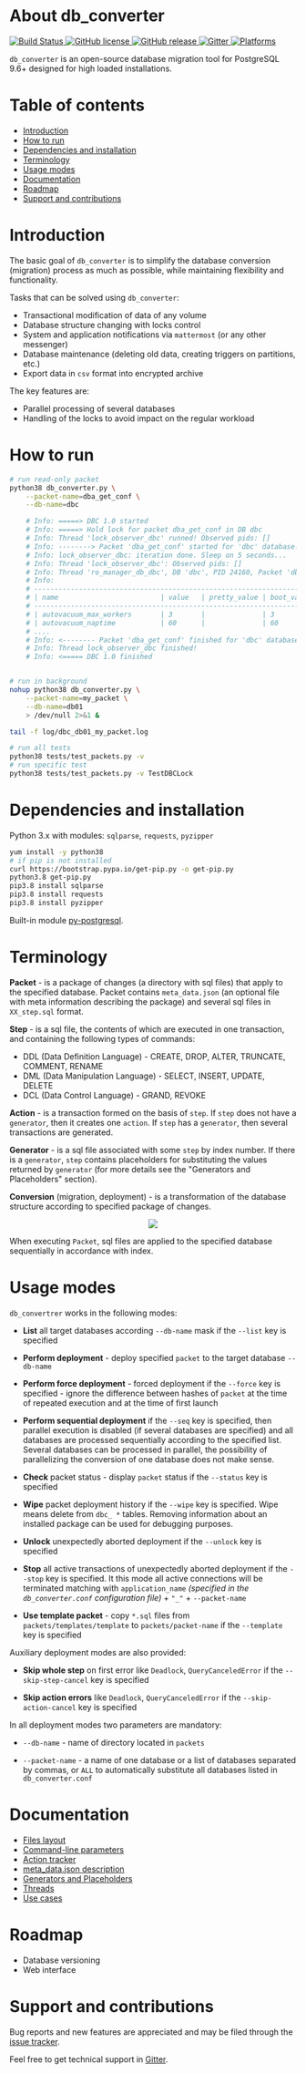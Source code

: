 # About db_converter

<p align="left">
	<a href="https://travis-ci.com/masterlee998/db_converter">
		<img alt="Build Status" src="https://travis-ci.com/masterlee998/db_converter.svg?branch=master">
	</a>
	<a href="https://github.com/masterlee998/db_converter/blob/master/LICENSE">
		<img alt="GitHub license" src="https://img.shields.io/github/license/masterlee998/db_converter.svg">
	</a>
    <a href="https://github.com/masterlee998/db_converter/releases">
        <img alt="GitHub release" src="https://img.shields.io/github/v/release/masterlee998/db_converter.svg">
    </a>
    <a href="https://gitter.im/db_converter/community?utm_source=badge&utm_medium=badge&utm_campaign=pr-badge">
        <img alt="Gitter" src="https://badges.gitter.im/db_converter/community.svg">
    </a>
    <a href="#">
        <img alt="Platforms" src="https://img.shields.io/badge/platforms-Windows%20%7C%20Linux-success.svg">
    </a>
</p>

`db_converter` is an open-source database migration tool for PostgreSQL 9.6+ designed for high loaded installations.

# Table of contents

<!--ts-->
   * [Introduction](#introduction)
   * [How to run](#how-to-run)
   * [Dependencies and installation](#dependencies-and-installation)
   * [Terminology](#terminology)
   * [Usage modes](#usage-modes)
   * [Documentation](#documentation)
   * [Roadmap](#roadmap)
   * [Support and contributions](#support-and-contributions)
<!--te-->

# Introduction

The basic goal of `db_converter` is to simplify the database conversion (migration) process as much as possible, while maintaining flexibility and functionality.

Tasks that can be solved using `db_converter`:

* Transactional modification of data of any volume
* Database structure changing with locks control
* System and application notifications via `mattermost` (or any other messenger)
* Database maintenance (deleting old data, creating triggers on partitions, etc.)
* Export data in `csv` format into encrypted archive

The key features are:

* Parallel processing of several databases
* Handling of the locks to avoid impact on the regular workload

# How to run

```bash
# run read-only packet
python38 db_converter.py \
	--packet-name=dba_get_conf \
	--db-name=dbc

	# Info: =====> DBC 1.0 started
	# Info: =====> Hold lock for packet dba_get_conf in DB dbc
	# Info: Thread 'lock_observer_dbc' runned! Observed pids: []
	# Info: --------> Packet 'dba_get_conf' started for 'dbc' database!
	# Info: lock_observer_dbc: iteration done. Sleep on 5 seconds...
	# Info: Thread 'lock_observer_dbc': Observed pids: []
	# Info: Thread 'ro_manager_db_dbc', DB 'dbc', PID 24160, Packet 'dba_get_conf', ...
	# Info:
	# ---------------------------------------------------------------------------
	# | name                         | value   | pretty_value | boot_val | unit |
	# ---------------------------------------------------------------------------
	# | autovacuum_max_workers       | 3       |              | 3        | None |
	# | autovacuum_naptime           | 60      |              | 60       | s    |
	# ....
	# Info: <-------- Packet 'dba_get_conf' finished for 'dbc' database!
	# Info: Thread lock_observer_dbc finished!
	# Info: <===== DBC 1.0 finished


# run in background
nohup python38 db_converter.py \
	--packet-name=my_packet \
	--db-name=db01
    > /dev/null 2>&1 &

tail -f log/dbc_db01_my_packet.log

# run all tests
python38 tests/test_packets.py -v
# run specific test
python38 tests/test_packets.py -v TestDBCLock
```

# Dependencies and installation

Python 3.x with modules: `sqlparse`, `requests`, `pyzipper`

```bash
yum install -y python38
# if pip is not installed
curl https://bootstrap.pypa.io/get-pip.py -o get-pip.py
python3.8 get-pip.py
pip3.8 install sqlparse
pip3.8 install requests
pip3.8 install pyzipper
```

Built-in module [py-postgresql](https://github.com/python-postgres/fe).

# Terminology

**Packet** - is a package of changes (a directory with sql files) that apply to the specified database. Packet contains `meta_data.json` (an optional file with meta information describing the package) and several sql files in `XX_step.sql` format.

**Step** - is a sql file, the contents of which are executed in one transaction, and containing the following types of commands:

* DDL (Data Definition Language) - CREATE, DROP, ALTER, TRUNCATE, COMMENT, RENAME
* DML (Data Manipulation Language) - SELECT, INSERT, UPDATE, DELETE
* DCL (Data Control Language) - GRAND, REVOKE

**Action** - is a transaction formed on the basis of `step`. If `step` does not have a `generator`, then it creates one `action`. If `step` has a `generator`, then several transactions are generated.

**Generator** - is a sql file associated with some `step` by index number. If there is a `generator`, `step` contains placeholders for substituting the values ​​returned by `generator` (for more details see the "Generators and Placeholders" section).

**Conversion** (migration, deployment) - is a transformation of the database structure according to specified package of changes.

<p align="center">
  <img src="doc/dbc_common_flow.png">
</p>


When executing `Packet`, sql files are applied to the specified database sequentially in accordance with index.

# Usage modes

`db_convertrer` works in the following modes:

* **List** all target databases according `--db-name` mask if the `--list` key is specified

* **Perform deployment** - deploy specified `packet` to the target database `--db-name`

* **Perform force deployment** - forced deployment if the `--force` key is specified - ignore the difference between hashes of `packet` at the time of repeated execution and at the time of first launch

* **Perform sequential deployment** if the `--seq` key is specified, then parallel execution is disabled (if several databases are specified) and all databases are processed sequentially according to the specified list. Several databases can be processed in parallel, the possibility of parallelizing the conversion of one database does not make sense.

* **Check** packet status - display `packet` status if the `--status` key is specified

* **Wipe** packet deployment history if the `--wipe` key is specified. Wipe means delete from  `dbc_ *` tables. Removing information about an installed package can be used for debugging purposes.

* **Unlock** unexpectedly aborted deployment if the `--unlock` key is specified

* **Stop** all active transactions of unexpectedly aborted deployment if the `--stop` key is specified. It this mode all active connections will be terminated matching with `application_name` *(specified in the `db_converter.conf` configuration file)* + `"_"` + `--packet-name`

* **Use template packet** - copy `*.sql` files from `packets/templates/template` to `packets/packet-name` if the `--template` key is specified

Auxiliary deployment modes are also provided:

* **Skip whole step** on first error like `Deadlock`, `QueryCanceledError` if the `--skip-step-cancel` key is specified

* **Skip action errors** like `Deadlock`, `QueryCanceledError` if the `--skip-action-cancel` key is specified

In all deployment modes two parameters are mandatory:

* `--db-name` - name of directory located in `packets`

* `--packet-name` - a name of one database or a list of databases separated by commas, or `ALL` to automatically substitute all databases listed in `db_converter.conf`

# Documentation

<!--ts-->
   * [Files layout](https://github.com/masterlee998/db_converter/wiki/Files-layout-and-configuration)
   * [Command-line parameters](https://github.com/masterlee998/db_converter/wiki/Command-line-parameters)
   * [Action tracker](#)
   * [meta_data.json description](#)
   * [Generators and Placeholders](#)
   * [Threads](#)
   * [Use cases](#)
<!--te-->

# Roadmap

* Database versioning
* Web interface

# Support and contributions

Bug reports and new features are appreciated and may be filed through the [issue tracker](https://github.com/masterlee998/db_converter/issues).

Feel free to get technical support in [Gitter](https://gitter.im/db_converter/community?utm_source=badge&utm_medium=badge&utm_campaign=pr-badge).
